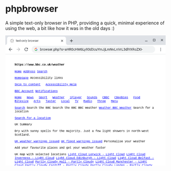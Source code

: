 # phpbrowser
A simple text-only browser in PHP, providing a quick, minimal experience of using the web, a bit like how it was in the old days :)

![PHP text-only browser screenshot](https://raw.githubusercontent.com/davidpguest/phpbrowser/master/php-text-only-browser.png)

